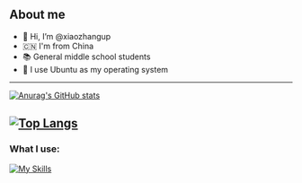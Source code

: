 ## About me

- 👋 Hi, I’m @xiaozhangup
- 🇨🇳 I'm from China
- 📚️ General middle school students
- 🦐 I use Ubuntu as my operating system
---
[![Anurag's GitHub stats](https://github-readme-stats.vercel.app/api?username=xiaozhangup&layout=compact&hide_border=true&show_icons=true&theme=tokyonight)](https://github.com/xiaozhangup)

[![Top Langs](https://github-readme-stats.vercel.app/api/top-langs/?username=xiaozhangup&layout=compact&hide_border=true&show_icons=true&card_width=445&theme=tokyonight)](https://github.com/xiaozhangup)
---
### What I use:
[![My Skills](https://skillicons.dev/icons?i=java,cloudflare,github,gitlab,idea,linux,md,mysql,vscode,git)](https://skillicons.dev)
